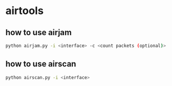 airtools
======
how to use airjam
------------
```sh
python airjam.py -i <interface> -c <count packets (optional)>
```

how to use airscan
------------
```sh
python airscan.py -i <interface>
```
